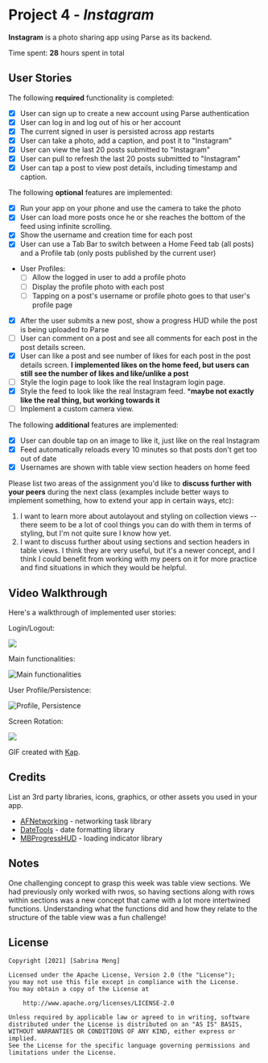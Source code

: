 # Project 4 - *Instagram*

**Instagram** is a photo sharing app using Parse as its backend.

Time spent: **28** hours spent in total

## User Stories

The following **required** functionality is completed:

- [X] User can sign up to create a new account using Parse authentication
- [X] User can log in and log out of his or her account
- [X] The current signed in user is persisted across app restarts
- [X] User can take a photo, add a caption, and post it to "Instagram"
- [X] User can view the last 20 posts submitted to "Instagram"
- [X] User can pull to refresh the last 20 posts submitted to "Instagram"
- [X] User can tap a post to view post details, including timestamp and caption.

The following **optional** features are implemented:

- [X] Run your app on your phone and use the camera to take the photo
- [X] User can load more posts once he or she reaches the bottom of the feed using infinite scrolling.
- [X] Show the username and creation time for each post
- [X] User can use a Tab Bar to switch between a Home Feed tab (all posts) and a Profile tab (only posts published by the current user)
- User Profiles:
  - [ ] Allow the logged in user to add a profile photo
  - [ ] Display the profile photo with each post
  - [ ] Tapping on a post's username or profile photo goes to that user's profile page
- [X] After the user submits a new post, show a progress HUD while the post is being uploaded to Parse
- [ ] User can comment on a post and see all comments for each post in the post details screen.
- [X] User can like a post and see number of likes for each post in the post details screen. **I implemented likes on the home feed, but users can still see the number of likes and like/unlike a post**
- [ ] Style the login page to look like the real Instagram login page.
- [X] Style the feed to look like the real Instagram feed. ***maybe not exactly like the real thing, but working towards it**
- [ ] Implement a custom camera view.

The following **additional** features are implemented:

- [X] User can double tap on an image to like it, just like on the real Instagram
- [X] Feed automatically reloads every 10 minutes so that posts don't get too out of date
- [X] Usernames are shown with table view section headers on home feed

Please list two areas of the assignment you'd like to **discuss further with your peers** during the next class (examples include better ways to implement something, how to extend your app in certain ways, etc):

1. I want to learn more about autolayout and styling on collection views -- there seem to be a lot of cool things you can do with them in terms of styling, but I'm not quite sure I know how yet.
2. I want to discuss further about using sections and section headers in table views. I think they are very useful, but it's a newer concept, and I think I could benefit from working with my peers on it for more practice and find situations in which they would be helpful.

## Video Walkthrough

Here's a walkthrough of implemented user stories:

Login/Logout:

![](https://i.imgur.com/J6dFnbc.gif)


Main functionalities:

<img src='insta_main_funcs' title='Main functionalities' width='' alt='Main functionalities' />


User Profile/Persistence:

<img src='insta_profile_persistence' title='Profile, Persistence' width='' alt='Profile, Persistence' />


Screen Rotation:

![](https://i.imgur.com/7MBjwqm.gif)


GIF created with [Kap](https://getkap.co/).

## Credits

List an 3rd party libraries, icons, graphics, or other assets you used in your app.

- [AFNetworking](https://github.com/AFNetworking/AFNetworking) - networking task library
- [DateTools](https://github.com/MatthewYork/DateTools) - date formatting library
- [MBProgressHUD](https://github.com/jdg/MBProgressHUD) - loading indicator library


## Notes

One challenging concept to grasp this week was table view sections. We had previously only worked with rwos, so having sections along with rows within sections was a new concept that came with a lot more intertwined functions. Understanding what the functions did and how they relate to the structure of the table view was a fun challenge!

## License

    Copyright [2021] [Sabrina Meng]

    Licensed under the Apache License, Version 2.0 (the "License");
    you may not use this file except in compliance with the License.
    You may obtain a copy of the License at

        http://www.apache.org/licenses/LICENSE-2.0

    Unless required by applicable law or agreed to in writing, software
    distributed under the License is distributed on an "AS IS" BASIS,
    WITHOUT WARRANTIES OR CONDITIONS OF ANY KIND, either express or implied.
    See the License for the specific language governing permissions and
    limitations under the License.
